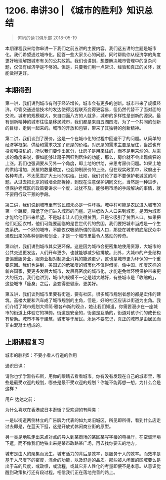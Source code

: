 # 1206. 串讲30 | 《城市的胜利》知识总结
> 何帆的读书俱乐部
2018-05-19

本期课程我来给你串讲一下我们之前五讲的主要内容。我们这五讲的主题是城市化。我们希望通过城市化，回答一些大家关心的问题，同时帮助你从经济学的角度更好地理解跟城市有关的公共政策。我们也讲到，想要解决城市管理中的复杂问题，仅仅有经济学是不够的。但是，只要我们用一点常识、经验和真正的关怀，就能做得更好。

## 本期得到

第一讲，我们讲到城市有利于经济增长，城市会有更多的创新。城市带来了规模经济。尽管交通通信技术的发达使得远程联系变得更容易，但仍然代替不了面对面的交流。城市的规模越大，来自四面八方的人就多，城市的多样性是创新的源泉。最有创新精神的城市往往是移民城市，我们都是来自五湖四海，为了一个共同的创新的目标，走到一起来的。城市的开放和包容，带来了其独特的创新精神。

第二讲，我们谈到了房价，这是一个在城市化的过程中回避不了的问题。从简单的经济学框架，供给和需求决定了房屋的价格。对房屋的需求主要是居住，当然也有投资和投机的，所以我们要作出区分，让房子是用来住的，而不是用来炒的。从需求的角度来说，假如能够让房子回归到居住的功能，那么，房价就不会出现疯狂的上涨。我们也强调要从另外一个角度，即土地的供给，来思考房价问题。如果土地的供给增加，房屋的数量增加，也会抑制房价的上涨。但在现实政策中，政府出于各种考虑，不太愿意扩大土地的供给。比如，我们讨论了要不要保护老城区的问题。从过去把北京的城墙全部拆掉，到现在注意保护胡同文化，当然是一种进步，但保护老城区的政策要讲求一个度，过犹不及。能够用市场的手段解决的事情，就不要用行政干预的手段。

第三讲，我们说到城市里有贫民窟未必是一件坏事。城中村可能是农民进入城市的第一个跳板，降低了他们进入城市的门槛。这些低收入人口来到城市，是因为城市才能给他们带来希望。不是城市让人们变得贫困，只是它吸引了贫困人口。如果把他们赶回农村，他们可能要面临的是世世代代的贫困。我们要把城市当成是一个生态系统。一个好的城市，不能仅仅吸纳所谓的高端人口，那些在城市的底层民众中涌现出来的各种创新和创业，才是一个城市里最令人感动的传奇。

第四讲，我们讲到城市其实更环保。这是因为城市会更密集地使用资源，大城市的公共交通更发达，人们开车更少，也就能够减少碳排放。此外，大城市的产业结构更偏重服务业，服务业相对制造业消耗的能源更少，这也是城市更为环保的一个重要原因。我们也讲到，美国式的低密度的城市化不值得借鉴，像中国、印度这样的新兴国家，要更多发展大城市，发展高密度的城市化，才能避免给环境保护带来更大的压力。我们也讲到，城市的规模不一定是越大越好，有些城市是「收缩的」，这些城市「瘦身」之后，会变得更健康，更美好。

第五讲，我们谈到城市里要有街道，要有社区。很多城市规划者想的都是宏伟的建筑。高楼大厦和汽车成了城市规划的主角，但是，好的社区应该以街道为主角。我们介绍了城市规划大师简·雅各布斯的观点，她让我们知道，你需要漫步在一座城市的街道上体验它的神韵。街道是安全的，街道是互助的，街道对孩子们的成长也有帮助。城市不等于建筑，城市等于居民。永远不要忘记，真正的城市是由居民而非由混凝土组成的。

## 上期课程复习

城市的胜利5：不要小看人行道的作用

通识日课：

请你也学学雅各布斯，用你的眼睛去看看城市。你有没有发现在自己的城市里，哪些是最受欢迎的规划，哪些是最不受欢迎的规划？你能不能再想一想，为什么会是这样？

用户 达达之前：

为什么喜欢在香港或日本逛街？受欢迎的有两类：

一是以街道两侧林立的广告牌为代表的如九龙旧城区，所见即所得，看到什么店走过去即是，在蓝天下逛，这是开放式休闲商业街的原型。

另一类是地铁走出来点对点的导入到某商场的某区某写字楼的电梯厅，在空调环境下逛，而不像我们地铁出来是某市政路某广场，再去找你要去的地方。

城市是由人的聚集而发生，城市活力的背后是效率，是服务于人的效率。而效率是基于人尺度下的密度，混合的功能，以及舒适的品质。那些被人闲置的区域要么是出于车的尺度，或政绩，或流程，或其它非人性化的考量即便不是本意。从意识觉醒到政策执行还有段过程，相信我们正在落地完善的路上。


